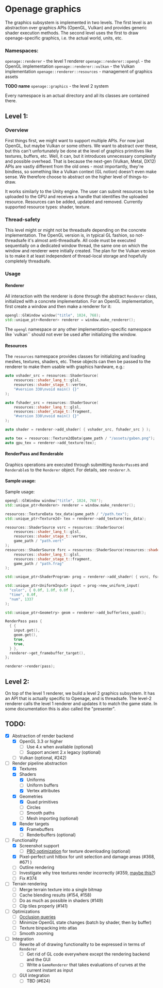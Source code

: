 # Openage graphics
The graphics subsystem is implemented in two levels. The first level is an abstraction over graphics APIs (OpenGL, Vulkan) and provides generic shader execution methods. The second level uses the first to draw openage-specific graphics, i.e. the actual world, units, etc.

### Namespaces:
`openage::renderer` - the level 1 renderer
`openage::renderer::opengl` - the OpenGL implementation
`openage::renderer::vulkan` - the Vulkan implementation
`openage::renderer::resources` - management of graphics assets

__TODO name__
`openage::graphics` - the level 2 system

Every namespace is an actual directory and all its classes are contained there.

## Level 1:
### Overview
First things first, we might want to support multiple APIs. For now just OpenGL, but maybe Vulkan or some others.  We want to abstract over these, but this can't unfortunately be done at the level of graphics primitives like textures, buffers, etc. Well, it can, but it introduces unnecessary complexity and possible overhead. That is because the next-gen (Vulkan, Metal, DX12) APIs are vastly different from the old ones - most importantly, they're bindless, so something like a Vulkan context (GL notion) doesn't even make sense. We therefore choose to abstract on the higher level of things-to-draw.

It works similarly to the Unity engine. The user can submit resources to be uploaded to the GPU and receives a handle that identifies the uploaded resource. Resources can be added, updated and removed. Currently supported resource types: shader, texture.

### Thread-safety
This level might or might not be threadsafe depending on the concrete implementation. The OpenGL version is, in typical GL fashion, so not-threadsafe it's almost anti-threadsafe. All code must be executed sequentially on a dedicated window thread, the same one on which the window and renderer were initially created. The plan for the Vulkan version is to make it at least independent of thread-local storage and hopefully completely threadsafe.

### Usage
#### Renderer
All interaction with the renderer is done through the abstract `Renderer` class, initialized with a concrete implementation. For an OpenGL implementation, first create a window and then make a renderer for it:
```c++
opengl::GlWindow window("title", 1024, 768);
std::unique_ptr<Renderer> renderer = window.make_renderer();
```

The `opengl` namespace or any other implementation-specific namespace like `vulkan`` should not ever be used after initializing the window.

#### Resources
The `resources` namespace provides classes for initializing and loading meshes, textures, shaders, etc.
These objects can then be passed to the renderer to make them usable with graphics hardware, e.g.:
```c++
auto vshader_src = resources::ShaderSource(
    resources::shader_lang_t::glsl,
    resources::shader_stage_t::vertex,
    "#version 330\nvoid main() {}"
);

auto fshader_src = resources::ShaderSource(
    resources::shader_lang_t::glsl,
    resources::shader_stage_t::fragment,
    "#version 330\nvoid main() {}"
);

auto shader = renderer->add_shader( { vshader_src, fshader_src } );

auto tex = resources::Texture2dData(game_path / "/assets/gaben.png");
auto gpu_tex = renderer->add_texture(tex);
```

#### RenderPass and Renderable
Graphics operations are executed through submitting `RenderPass`es and `Renderable`s to the `Renderer` object. For details,
see `renderer.h`.

#### Sample usage:
Sample usage:

```c++
opengl::GlWindow window("title", 1024, 768');
std::unique_ptr<Renderer> renderer = window.make_renderer();

resources::TextureData tex_data(game_path / "/path.tex");
std::unique_ptr<Texture2d> tex = renderer->add_texture(tex_data);

resources::ShaderSource vsrc = resources::ShaderSource(
    resources::shader_lang_t::glsl,
    resources::shader_stage_t::vertex,
    game_path / "path.vert"
);
resources::ShaderSource fsrc = resources::ShaderSource(resources::shader_t::glsl_fragment);
    resources::shader_lang_t::glsl,
    resources::shader_stage_t::fragment,
    game_path / "path.frag"
);

std::unique_ptr<ShaderProgram> prog = renderer->add_shader( { vsrc, fsrc } );

std::unique_ptr<UniformInput> input = prog->new_uniform_input(
  "color", { 0.0f, 1.0f, 0.0f },
  "time", 0.0f,
  "num", 1337
);

std::unique_ptr<Geometry> geom = renderer->add_bufferless_quad();

RenderPass pass {
  { {
    input.get(),
    geom.get(),
    true,
    true,
  } },
  renderer->get_framebuffer_target(),
};

renderer->render(pass);
```

## Level 2:
On top of the level 1 renderer, we build a level 2 graphics subsystem. It has an API that is actually specific to Openage, and is threadsafe. The level-2 renderer calls the level 1 renderer and updates it to match the game state. In some documentation this is also called the "presenter".

## TODO:
- [x] Abstraction of render backend
  - [x] OpenGL 3.3 or higher
    - [ ] Use 4.x when available (optional)
    - [ ] Support ancient 2.x legacy (optional)
  - [ ] Vulkan (optional, #242)
- [ ] Render pipeline abstraction
  - [x] Textures
  - [x] Shaders
    - [x] Uniforms
    - [ ] Uniform buffers
    - [x] Vertex attributes
  - [x] Geometries
    - [x] Quad primitives
    - [ ] Circles
    - [ ] Smooth paths
    - [ ] Mesh importing (optional)
  - [x] Render targets
    - [x] Framebuffers
    - [ ] Renderbuffers (optional)
- [ ] Functionality
  - [x] Screenshot support
    - [ ] [PBO optimization](http://www.songho.ca/opengl/gl_pbo.html) for texture downloading (optional)
  - [x] Pixel-perfect unit hitbox for unit selection and damage areas (#368, #671 )
  - [ ] Outline rendering
  - [ ] Investigate why tree textures render incorrectly (#359, [maybe this?](http://www.adriancourreges.com/blog/2017/05/09/beware-of-transparent-pixels/))
  - [ ] Fix #374
- [ ] Terrain rendering
  - [ ] Merge terrain texture into a single bitmap
  - [ ] Cache blending results (#154, #158)
  - [ ] Do as much as possible in shaders (#149)
  - [ ] Clip tiles properly (#141)
- [ ] Optimizations
  - [ ] [Occlusion queries](https://vertostudio.com/gamedev/?p=177)
  - [ ] Minimize OpenGL state changes (batch by shader, then by buffer)
  - [ ] Texture binpacking into atlas
  - [ ] Smooth zooming
- [ ] Integration
  - [ ] Rewrite all of drawing functionality to be expressed in terms of `Renderer`
    - [ ] Get rid of GL code everywhere except the rendering backend and the GUI
    - [ ] Write a `GameRenderer` that takes evaluations of curves at the current instant as input
  - [ ] GUI integration
    - [ ] TBD (#624)
